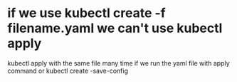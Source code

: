 # if we use kubectl create -f filename.yaml we can't use kubectl apply 

kubectl apply with the same file many time if we run the yaml file with apply command or kubectl create -save-config 